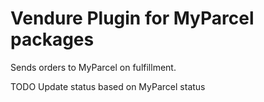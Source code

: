 # Vendure Plugin for MyParcel packages

Sends orders to MyParcel on fulfillment.

TODO
Update status based on MyParcel status
